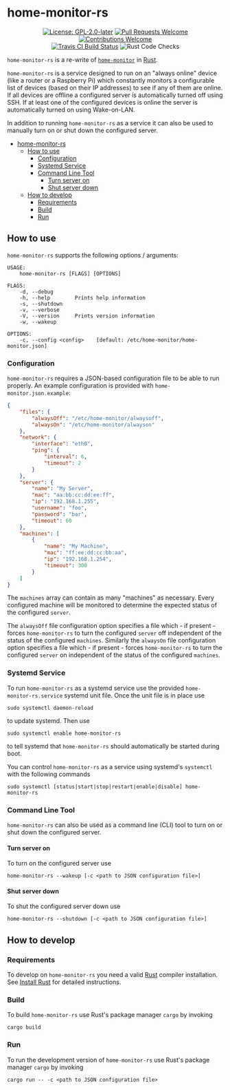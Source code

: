 # home-monitor-rs

<p align="center">
    <a href="LICENSE"><img alt="License: GPL-2.0-later" src="https://img.shields.io/badge/license-GPLv2-blue"></a> <a href="https://github.com/Montellese/home-monitor-rs/pulls"><img alt="Pull Requests Welcome" src="https://img.shields.io/badge/PRs-welcome-brightgreen.svg"></a> <a href="https://github.com/Montellese/home-monitor-rs/pulls"><img alt="Contributions Welcome" src="https://img.shields.io/badge/contributions-welcome-brightgreen.svg"></a>
    <br />
    <a href="https://app.travis-ci.com/github/Montellese/home-monitor-rs"><img alt="Travis CI Build Status" src="https://api.travis-ci.org/Montellese/home-monitor-rs.svg?branch=master"></a> <img alt="Rust Code Checks" src="https://github.com/Montellese/home-monitor-rs/actions/workflows/rust-code-checks.yml/badge.svg?branch=master">
</p>

`home-monitor-rs` is a re-write of [`home-monitor`](https://github.com/Montellese/home-monitor) in [Rust](https://www.rust-lang.org/).

`home-monitor-rs` is a service designed to run on an "always online" device (like a router or a Raspberry Pi) which constantly monitors a configurable list of devices (based on their IP addresses) to see if any of them are online. If all devices are offline a configured server is automatically turned off using SSH. If at least one of the configured devices is online the server is automatically turned on using Wake-on-LAN.

In addition to running `home-monitor-rs` as a service it can also be used to manually turn on or shut down the configured server.

- [home-monitor-rs](#home-monitor-rs)
  - [How to use](#how-to-use)
    - [Configuration](#configuration)
    - [Systemd Service](#systemd-service)
    - [Command Line Tool](#command-line-tool)
      - [Turn server on](#turn-server-on)
      - [Shut server down](#shut-server-down)
  - [How to develop](#how-to-develop)
    - [Requirements](#requirements)
    - [Build](#build)
    - [Run](#run)

## How to use

`home-monitor-rs` supports the following options / arguments:

```
USAGE:
    home-monitor-rs [FLAGS] [OPTIONS]

FLAGS:
    -d, --debug       
    -h, --help        Prints help information
    -s, --shutdown    
    -v, --verbose     
    -V, --version     Prints version information
    -w, --wakeup      

OPTIONS:
    -c, --config <config>    [default: /etc/home-monitor/home-monitor.json]
```

### Configuration

`home-monitor-rs` requires a JSON-based configuration file to be able to run properly. An example configuration is provided with `home-monitor.json.example`:

```json
{
    "files": {
        "alwaysOff": "/etc/home-monitor/alwaysoff",
        "alwaysOn": "/etc/home-monitor/alwayson"
    },
    "network": {
        "interface": "eth0",
        "ping": {
            "interval": 6,
            "timeout": 2
        }
    },
    "server": {
        "name": "My Server",
        "mac": "aa:bb:cc:dd:ee:ff",
        "ip": "192.168.1.255",
        "username": "foo",
        "password": "bar",
        "timeout": 60
    },
    "machines": [
        {
            "name": "My Machine",
            "mac": "ff:ee:dd:cc:bb:aa",
            "ip": "192.168.1.254",
            "timeout": 300
        }
    ]
}
```

The `machines` array can contain as many "machines" as necessary. Every configured machine will be monitored to determine the expected status of the configured `server`.

The `alwaysOff` file configuration option specifies a file which - if present - forces `home-monitor-rs` to turn the configured `server` off independent of the status of the configured `machines`. Similarly the `alwaysOn` file configuration option specifies a file which - if present - forces `home-monitor-rs` to turn the configured `server` on independent of the status of the configured `machines`.

### Systemd Service

To run `home-monitor-rs` as a systemd service use the provided `home-monitor-rs.service` systemd unit file. Once the unit file is in place use

```
sudo systemctl daemon-reload
```

to update systemd. Then use

```
sudo systemctl enable home-monitor-rs
```

to tell systemd that `home-monitor-rs` should automatically be started during boot.

You can control `home-monitor-rs` as a service using systemd's `systemctl` with the following commands

```
sudo systemctl [status|start|stop|restart|enable|disable] home-monitor-rs
```

### Command Line Tool

`home-monitor-rs` can also be used as a command line (CLI) tool to turn on or shut down the configured server.

#### Turn server on

To turn on the configured server use

```
home-monitor-rs --wakeup [-c <path to JSON configuration file>]
```

#### Shut server down

To shut the configured server down use

```
home-monitor-rs --shutdown [-c <path to JSON configuration file>]
```

## How to develop

### Requirements

To develop on `home-monitor-rs` you need a valid [Rust](https://www.rust-lang.org/) compiler installation. See [Install Rust](https://www.rust-lang.org/tools/install) for detailed instructions.

### Build

To build `home-monitor-rs` use Rust's package manager `cargo` by invoking

```
cargo build
```

### Run

To run the development version of `home-monitor-rs` use Rust's package manager `cargo` by invoking

```
cargo run -- -c <path to JSON configuration file>
```
